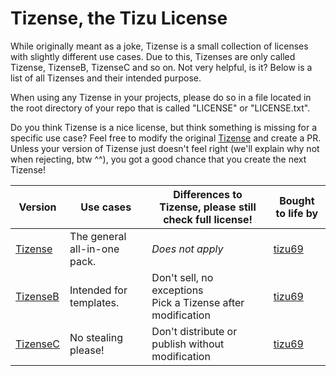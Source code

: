 # Tizense, the Tizu License

While originally meant as a joke, Tizense is a small collection of licenses with slightly different use cases. Due to this, Tizenses are only called Tizense, TizenseB, TizenseC and so on. Not very helpful, is it? Below is a list of all Tizenses and their intended purpose.

When using any Tizense in your projects, please do so in a file located in the root directory of your repo that is called "LICENSE" or "LICENSE.txt".

Do you think Tizense is a nice license, but think something is missing for a specific use case? Feel free to modify the original [Tizense](tz/a.txt) and create a PR.
Unless your version of Tizense just doesn't feel right (we'll explain why not when rejecting, btw ^^), you got a good chance that you create the next Tizense!

| Version              | Use cases                    | Differences to Tizense, **please still check full license!**   | Bought to life by                   |
| -------------------- | ---------------------------- | -------------------------------------------------------------- | ----------------------------------- |
| [Tizense](tz/a.txt)  | The general all-in-one pack. | _Does not apply_                                               | [tizu69](https://github.com/tizu69) |
| [TizenseB](tz/b.txt) | Intended for templates.      | Don't sell, no exceptions<br>Pick a Tizense after modification | [tizu69](https://github.com/tizu69) |
| [TizenseC](tz/c.txt) | No stealing please!          | Don't distribute or publish without modification               | [tizu69](https://github.com/tizu69) |
